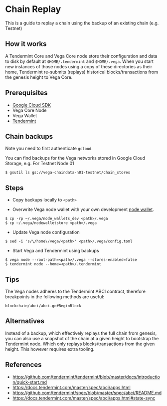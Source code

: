 # Chain Replay

This is a guide to replay a chain using the backup of an existing chain (e.g. Testnet)

## How it works

A Tendermint Core and Vega Core node store their configuration and data to disk by default at `$HOME/.tendermint` and `$HOME/.vega`. When you start new instances of those nodes using a copy of these directories as their home, Tendermint re-submits (replays) historical blocks/transactions from the genesis height to Vega Core.

## Prerequisites

- [Google Cloud SDK ][gcloud]
- Vega Core Node
- Vega Wallet
- [Tendermint][tendermint]

## Chain backups

Note you need to first authenticate `gcloud`.

You can find backups for the Vega networks stored in Google Cloud Storage, e.g. For Testnet Node 01

```
$ gsutil ls gs://vega-chaindata-n01-testnet/chain_stores
```

## Steps

- Copy backups locally to `<path>`

- Overwrite Vega node wallet with your own development [node wallet][wallet]. 

```
$ cp -rp ~/.vega/node_wallets_dev <path>/.vega
$ cp ~/.vega/nodewalletstore <path>/.vega
```

- Update Vega node configuration

```
$ sed -i 's/\/home\/vega/<path>' <path>/.vega/config.toml
```

- Start Vega and Tendermint using backups

```
$ vega node --root-path=<path>/.vega --stores-enabled=false
$ tendermint node --home=<path>/.tendermint
```


## Tips

The Vega nodes adheres to the Tendermint ABCI contract, therefore breakpoints in the following methods are useful:

```
blockchain/abci/abci.go#BeginBlock
```

## Alternatives

Instead of a backup, which effectively replays the full chain from genesis, you can also use a snapshot of the chain at a given height to bootstrap the Tendermint node. Which only replays blocks/transactions from the given height. This however requires extra tooling.

## References

- https://github.com/tendermint/tendermint/blob/master/docs/introduction/quick-start.md
- https://docs.tendermint.com/master/spec/abci/apps.html
- https://github.com/tendermint/spec/blob/master/spec/abci/README.md
- https://docs.tendermint.com/master/spec/abci/apps.html#state-sync

[wallet]: https://github.com/vegaprotocol/vega#configuration
[gcloud]: https://cloud.google.com/sdk/docs/install
[tendermint]: https://github.com/tendermint/tendermint/blob/master/docs/introduction/install.md